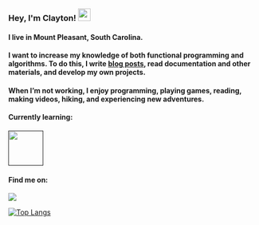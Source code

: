 ### Hey, I'm Clayton! <img src="https://media.giphy.com/media/hvRJCLFzcasrR4ia7z/giphy.gif" width="25px"></a>

#### I live in Mount Pleasant, South Carolina. 

#### I want to increase my knowledge of both functional programming and algorithms. To do this, I write [blog posts](https://www.claytondavidson.dev/), read documentation and other materials, and develop my own projects.

#### When I’m not working, I enjoy programming, playing games, reading, making videos, hiking, and experiencing new adventures.

#### Currently learning:

[<img src='https://img.icons8.com/officel/344/000000/haskell.png' height='70'>]()

#### Find me on:

[<a href="https://www.linkedin.com/in/clayton-davidson/"><img src="https://img.shields.io/badge/linkedin%20-%230077B5.svg?&style=for-the-badge&logo=linkedin&logoColor=white"/></a>]()

[![Top Langs](https://github-readme-stats.vercel.app/api/top-langs/?username=claytondavidson&layout=compact&theme=radical)](https://github.com/anuraghazra/github-readme-stats)
